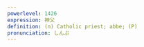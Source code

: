 ```yaml
---
powerlevel: 1426
expression: 神父
definition: (n) Catholic priest; abbe; (P)
pronunciation: しんぷ
---
```

